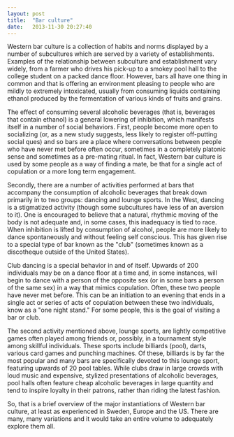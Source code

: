 ```yaml
---
layout: post
title:  "Bar culture"
date:   2013-11-30 20:27:40
---
```


Western bar culture is a collection of habits and norms displayed by a number of subcultures which are served by a variety of establishments. Examples of the relationship between subculture and establishment vary widely, from a farmer who drives his pick-up to a smokey pool hall to the college student on a packed dance floor. However, bars all have one thing in common and that is offering an environment pleasing to people who are mildly to extremely intoxicated, usually from consuming liquids containing ethanol produced by the fermentation of various kinds of fruits and grains.

The effect of consuming several alcoholic beverages (that is, beverages that contain ethanol) is a general lowering of inhibition, which manifests itself in a number of social behaviors. First, people become more open to socializing (or, as a new study suggests, less likely to register off-putting social ques) and so bars are a place where conversations between people who have never met before often occur, sometimes in a completely platonic sense and sometimes as a pre-mating ritual. In fact, Western bar culture is used by some people as a way of finding a mate, be that for a single act of copulation or a more long term engagement.

Secondly, there are a number of activities performed at bars that accompany the consumption of alcoholic beverages that break down primarily in to two groups: dancing and lounge sports. In the West, dancing is a stigmatized activity (though some subcultures have less of an aversion to it). One is encouraged to believe that a natural, rhythmic moving of the body is not adequate and, in some cases, this inadequacy is tied to race. When inhibition is lifted by consumption of alcohol, people are more likely to dance spontaneously and without feeling self conscious. This has given rise to a special type of bar known as the "club" (sometimes known as a discotheque outside of the United States).

Club dancing is a special behavior in and of itself. Upwards of 200 individuals may be on a dance floor at a time and, in some instances, will begin to dance with a person of the opposite sex (or in some bars a person of the same sex) in a way that mimics copulation. Often, these two people have never met before. This can be an initiation to an evening that ends in a single act or series of acts of copulation between these two individuals, know as a "one night stand." For some people, this is the goal of visiting a bar or club.

The second activity mentioned above, lounge sports, are lightly competitive games often played among friends or, possibly, in a tournament style among skillful individuals. These sports include billiards (pool), darts, various card games and punching machines. Of these, billiards is by far the most popular and many bars are specifically devoted to this lounge sport, featuring upwards of 20 pool tables. While clubs draw in large crowds with loud music and expensive, stylized presentations of alcoholic beverages, pool halls often feature cheap alcoholic beverages in large quantity and tend to inspire loyalty in their patrons, rather than riding the latest fashion.

So, that is a brief overview of the major instantiations of Western bar culture, at least as experienced in Sweden, Europe and the US. There are many, many variations and it would take an entire volume to adequately explore them all. 
